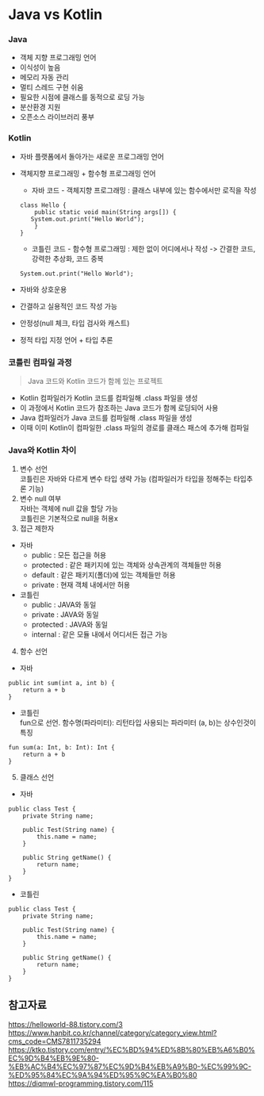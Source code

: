 # Java vs Kotlin

### Java
- 객체 지향 프로그래밍 언어
- 이식성이 높음
- 메모리 자동 관리
- 멀티 스레드 구현 쉬움
- 필요한 시점에 클래스를 동적으로 로딩 가능
- 분산환경 지원
- 오픈소스 라이브러리 풍부

### Kotlin
- 자바 플랫폼에서 돌아가는 새로운 프로그래밍 언어
- 객체지향 프로그래밍 + 함수형 프로그래밍 언어

    - 자바 코드 - 객체지향 프로그래밍 : 클래스 내부에 있는 함수에서만 로직을 작성
    ```
    class Hello {
        public static void main(String args[]) {
       System.out.print("Hello World");
        }
    }
    ```
    - 코틀린 코드 - 함수형 프로그래밍 : 제한 없이 어디에서나 작성 -> 간결한 코드, 강력한 추상화, 코드 중복
    ```
    System.out.print("Hello World");
    ```
- 자바와 상호운용
- 간결하고 실용적인 코드 작성 가능
- 안정성(null 체크, 타입 검사와 캐스트)
- 정적 타입 지정 언어 + 타입 추론

### 코틀린 컴파일 과정
> Java 코드와 Kotlin 코드가 함께 있는 프로젝트


- Kotlin 컴파일러가 Kotlin 코드를 컴파일해 .class 파일을 생성
- 이 과정에서 Kotlin 코드가 참조하는 Java 코드가 함께 로딩되어 사용
- Java 컴파일러가 Java 코드를 컴파일해 .class 파일을 생성
- 이때 이미 Kotlin이 컴파일한 .class 파일의 경로를 클래스 패스에 추가해 컴파일

### Java와 Kotlin 차이
1. 변수 선언 </br>
코틀린은 자바와 다르게 변수 타입 생략 가능 (컴파일러가 타입을 정해주는 타입추론 기능)
2. 변수 null 여부</br>
자바는 객체에 null 값을 할당 가능  </br>
코틀린은 기본적으로 null을 허용x
3. 접근 제한자
- 자바
    - public    : 모든 접근을 허용
    - protected : 같은 패키지에 있는 객체와 상속관계의 객체들만 허용
    - default   : 같은 패키지(폴더)에 있는 객체들만 허용
    - private   : 현재 객체 내에서만 허용
- 코틀린 
    - public		: JAVA와 동일
    - private		: JAVA와 동일
    - protected	: JAVA와 동일
    - internal	: 같은 모듈 내에서 어디서든 접근 가능
4. 함수 선언
- 자바 </br>
```
public int sum(int a, int b) {
	return a + b
}
```
- 코틀린 </br>
fun으로 선언. 함수명(파라미터): 리턴타입
사용되는 파라미터 (a, b)는 상수인것이 특징
```
fun sum(a: Int, b: Int): Int {
    return a + b
}
```
5. 클래스 선언
- 자바
```
public class Test {
    private String name;

    public Test(String name) {
        this.name = name;
    }
    
    public String getName() {
    	return name;
    }
}
```
- 코틀린
```
public class Test {
    private String name;

    public Test(String name) {
        this.name = name;
    }
    
    public String getName() {
    	return name;
    }
}
```

## 참고자료
https://helloworld-88.tistory.com/3</br>
https://www.hanbit.co.kr/channel/category/category_view.html?cms_code=CMS7811735294</br>
https://ktko.tistory.com/entry/%EC%BD%94%ED%8B%80%EB%A6%B0%EC%9D%B4%EB%9E%80-%EB%AC%B4%EC%97%87%EC%9D%B4%EB%A9%B0-%EC%99%9C-%ED%95%84%EC%9A%94%ED%95%9C%EA%B0%80 </br>
https://diqmwl-programming.tistory.com/115
 